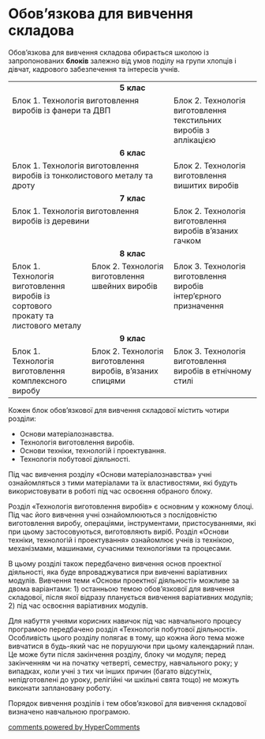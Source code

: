 <div id="hypercomments_widget" class="js-hypercomments-widget invisible"></div>

Обов’язкова для вивчення складова
=============================================

Обов’язкова для вивчення складова обирається школою із запропонованих <b>блоків</b> залежно від умов поділу на групи хлопців і дівчат, кадрового забезпечення та інтересів учнів.

<table>
  <tr>
    <td width="100%" align="center" colspan="4"><b>5 клас</b></td>
  </tr>
  <tr>
    <td  colspan="2" style="vertical-align:top !important;">Блок 1. Технологія виготовлення виробів із фанери та ДВП</td>
    <td  colspan="2" style="vertical-align:top !important;">Блок 2. Технологія виготовлення текстильних виробів з аплікацією</td>
  </tr>
  <tr>
    <td width="100%" align="center" colspan="4"><b>6 клас</b></td>
  </tr>
  <tr>
    <td colspan="2" style="vertical-align:top !important;">Блок 1. Технологія виготовлення виробів із тонколистового металу та дроту </td>
    <td colspan="2" style="vertical-align:top !important;">Блок 2. Технологія виготовлення вишитих виробів </td>
  </tr>
  <tr>
    <td width="100%" align="center" colspan="4"><b>7 клас</b></td>
  </tr>
  <tr>
    <td colspan="2" style="vertical-align:top !important;">Блок 1. Технологія виготовлення виробів із деревини </td>
    <td colspan="2" style="vertical-align:top !important;">Блок 2. Технологія виготовлення виробів в’язаних гачком </td>
  </tr>
  <tr>
    <td width="100%" align="center" colspan="4"><b>8 клас</b></td>
  </tr>
  <tr>
    <td width="32%" style="vertical-align:top !important;">Блок 1. Технологія виготовлення виробів із сортового прокату та листового металу </td>
    <td colspan="2" width="33%" style="vertical-align:top !important;">Блок 2. Технологія виготовлення  швейних виробів </td>
    <td width="35%" style="vertical-align:top !important;">Блок 3. Технологія виготовлення виробів інтер’єрного призначення  </td>
  </tr>
  <tr>
    <td width="100%" align="center" colspan="4"><b>9 клас</b></td>
  </tr>
  <tr>
    <td width="32%" style="vertical-align:top !important;">Блок 1. Технологія виготовлення комплексного виробу  </td>
    <td colspan="2" width="33%" style="vertical-align:top !important;">Блок 2. Технологія виготовлення виробів, в’язаних спицями  </td>
    <td width="35%" style="vertical-align:top !important;">Блок 3. Технологія виготовлення виробів в етнічному стилі</td>
  </tr>
</table>

Кожен блок обов’язкової для вивчення складової містить чотири розділи:
<ul>
<li>Основи матеріалознавства.</li>
<li>Технологія виготовлення виробів.</li>
<li>Основи техніки, технологій і проектування.</li>
<li>Технологія побутової діяльності.</li>
</ul>

Під час вивчення розділу «Основи матеріалознавства» учні ознайомляться з тими матеріалами та їх властивостями, які будуть використовувати в роботі під час освоєння обраного блоку.

Розділ «Технологія виготовлення виробів» є основним у кожному блоці. Під час його вивчення учні ознайомлюються з послідовністю виготовлення виробу, операціями, інструментами, пристосуваннями, які при цьому застосовуються, виготовляють виріб. 
Розділ «Основи техніки, технологій і проектування» ознайомлює учнів із технікою, механізмами, машинами, сучасними технологіями та процесами. 

В цьому розділі також передбачено вивчення основ проектної діяльності, яка буде впроваджуватися при вивченні варіативних модулів. Вивчення теми «Основи проектної діяльності» можливе за двома варіантами: 1) останньою темою обов’язкової для вивчення складової, після якої відразу планується вивчення варіативних модулів; 2) під час освоєння варіативних модулів. 

Для набуття учнями корисних навичок під час навчального процесу програмою передбачено розділ «Технологія побутової діяльності». Особливість цього розділу полягає в тому, що кожна його тема може вивчатися в  будь-який час не порушуючи при цьому календарний план. Це може бути після закінчення розділу, блоку чи модуля; перед закінченням чи на початку четверті, семестру, навчального року; у випадках, коли учні з тих чи інших причин (багато відсутніх, непідготовлені до уроку, релігійні чи шкільні свята тощо) не можуть виконати заплановану роботу.

Порядок вивчення розділів і тем обов’язкової для вивчення складової визначено навчальною програмою.


<div class="js-hypercomments-container">
<a href="http://hypercomments.com" class="hc-link" title="comments widget">comments powered by HyperComments</a>
</div>